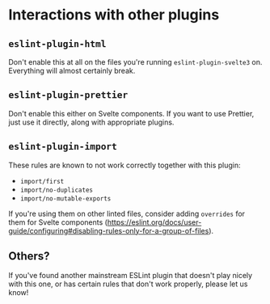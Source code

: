 # Interactions with other plugins

## `eslint-plugin-html`

Don't enable this at all on the files you're running `eslint-plugin-svelte3` on. Everything will almost certainly break.

## `eslint-plugin-prettier`

Don't enable this either on Svelte components. If you want to use Prettier, just use it directly, along with appropriate plugins.

## `eslint-plugin-import`

These rules are known to not work correctly together with this plugin:

- `import/first`
- `import/no-duplicates`
- `import/no-mutable-exports`

If you're using them on other linted files, consider adding `overrides` for them for Svelte components (https://eslint.org/docs/user-guide/configuring#disabling-rules-only-for-a-group-of-files).

## Others?

If you've found another mainstream ESLint plugin that doesn't play nicely with this one, or has certain rules that don't work properly, please let us know!
